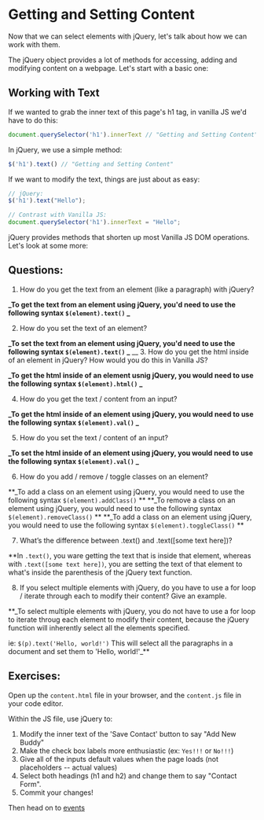 # Getting and Setting Content

Now that we can select elements with jQuery, let's talk about how we can work with them.

The jQuery object provides a lot of methods for accessing, adding and modifying content on a webpage. Let's start with a basic one:

## Working with Text

If we wanted to grab the inner text of this page's h1 tag, in vanilla JS we'd have to do this:

```JavaScript
document.querySelector('h1').innerText // "Getting and Setting Content"
```

In jQuery, we use a simple method:

```JavaScript
$('h1').text() // "Getting and Setting Content"
```

If we want to modify the text, things are just about as easy:

```JavaScript
// jQuery:
$('h1').text("Hello");

// Contrast with Vanilla JS:
document.querySelector('h1').innerText = "Hello";
```

jQuery provides methods that shorten up most Vanilla JS DOM operations. Let's look at some more:

## Questions:
1. How do you get the text from an element (like a paragraph) with jQuery?

**_To get the text from an element using jQuery, you'd need to use the following syntax `$(element).text()` _**

2. How do you set the text of an element?

**_To set the text from an element using jQuery, you'd need to use the following syntax `$(element).text()` _**
__
3. How do you get the html inside of an element in jQuery? How would you do this in Vanilla JS?

**_To get the html inside of an element usnig jQuery, you would need to use the following syntax `$(element).html()` _**

4. How do you get the text / content from an input?

**_To get the html inside of an element using jQuery, you would need to use the following syntax `$(element).val()` _**

5. How do you set the text / content of an input?

**_To set the html inside of an element using jQuery, you would need to use the following syntax `$(element).val()` _**

6. How do you add / remove / toggle classes on an element?

**_To add a class on an element using jQuery, you would need to use the following syntax `$(element).addClass()` **
**_To remove a class on an element using jQuery, you would need to use the following syntax `$(element).removeClass()` **
**_To add a class on an element using jQuery, you would need to use the following syntax `$(element).toggleClass()` **

7. What’s the difference between .text() and .text([some text here])?

**In `.text()`, you ware getting the text that is inside that element, whereas with `.text([some text here])`, you are setting the text of that element to what's inside the parenthesis of the jQuery text function.

8. If you select multiple elements with jQuery, do you have to use a for loop / iterate through each to modify their content? Give an example.

**_To select multiple elements with jQuery, you do not have to use a for loop to iterate throug each element to modify their content, because the jQuery function will inherently select all the elements specified. 

ie: `$(p).text('Hello, world!')` This will select all the paragraphs in a document and set them to 'Hello, world!'_**

## Exercises:
Open up the `content.html` file in your browser, and the `content.js` file in your code editor.

Within the JS file, use jQuery to:
1. Modify the inner text of the 'Save Contact' button to say "Add New Buddy"
2. Make the check box labels more enthusiastic (ex: `Yes!!!` or `No!!!`)
3. Give all of the inputs default values when the page loads (not placeholders -- actual values)
4. Select both headings (h1 and h2) and change them to say "Contact Form".
5. Commit your changes!

Then head on to [events](../part-3-events)
